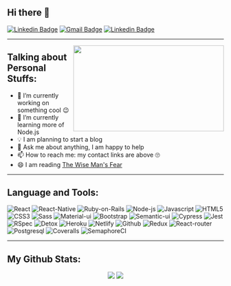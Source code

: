 ## Hi there 👋

[![Linkedin Badge](https://img.shields.io/badge/FacundoOsores-blue?style=flat&logo=linkedin&labelColor=blue&link=https://www.linkedin.com/in/facundo-osores/)](https://www.linkedin.com/in/facundo-osores/)
[![Gmail Badge](https://img.shields.io/badge/osores.facundo@mail.com-red?style=flat&logo=Gmail&labelColor=red&logoColor=white&link=mailto:osores.facundo@gmail.com
)](mailto:osores.facundo@gmail.com)
[![Linkedin Badge](https://img.shields.io/badge/-Portfolio-brightgreen?labelColor=brightgreen&link=https://facundo-osores-portfolio.netlify.app/
)](https://facundo-osores-portfolio.netlify.app/)

---

<img align="right" width="350" height="200" src="https://media.giphy.com/media/zrdUjl6N99nLq/giphy.gif" />

## Talking about Personal Stuffs:

- 🔭 I’m currently working on something cool 😉
- 🌱 I’m currently learning more of Node.js
- 💡 I am planning to start a blog
- 💬 Ask me about anything, I am happy to help
- 📫 How to reach me: my contact links are above 🙄
- 😄 I am reading [The Wise Man's Fear](https://en.wikipedia.org/wiki/The_Wise_Man%27s_Fear)
---

## Language and Tools:
![React](https://img.shields.io/badge/React-20232A?style=flat&logo=react&logoColor=61DAFB)
![React-Native](https://img.shields.io/badge/React_Native-20232A?style=flat&logo=react&logoColor=61DAFB)
![Ruby-on-Rails](https://img.shields.io/badge/Ruby_on_Rails-CC0000?style=flat&logo=ruby-on-rails&logoColor=white)
![Node-js](https://img.shields.io/badge/Node.js-43853D?style=flat&logo=node.js&logoColor=white)
![Javascript](https://img.shields.io/badge/JavaScript-F7DF1E?style=flat&logo=javascript&logoColor=black)
![HTML5](https://img.shields.io/badge/HTML5-E34F26?style=flat&logo=html5&logoColor=white)
![CSS3](https://img.shields.io/badge/CSS3-1572B6?style=flat&logo=css3&logoColor=white)
![Sass](https://img.shields.io/badge/Sass-CC6699?style=flat&logo=sass&logoColor=white)
![Material-ui](https://img.shields.io/badge/MaterialUI-0081CB?style=flat&logo=material-ui&labelColor=0081CB&logoColor=white)
![Bootstrap](https://img.shields.io/badge/Bootstrap-563D7C?style=flat&logo=bootstrap&labelColor=563D7C&logoColor=white)
![Semantic-ui](https://img.shields.io/badge/SemantiUI-00CCBC?style=flat)
![Cypress](https://img.shields.io/badge/Cypress.io-17202C?style=flat&logo=cypress&labelColor=17202C&logoColor=white)
![Jest](https://img.shields.io/badge/Jest-C21325?style=flat&logo=jest)
![RSpec](https://img.shields.io/badge/RSpec-red?style=flat&logo=ruby&logoColor=white)
![Detox](https://img.shields.io/badge/Detox-61DAFB?style=flat&logo=react&labelColor=61DAFB&logoColor=white)
![Heroku](https://img.shields.io/badge/-Heroku-430098?style=flat&logo=heroku)
![Netlify](https://img.shields.io/badge/-Netlify-00C7B7?style=flat&logo=netlify&logoColor=white)
![Github](https://img.shields.io/badge/GitHub-100000?=flat&logo=github&logoColor=white)
![Redux](https://img.shields.io/badge/Redux-593D88?style=flat&logo=redux&logoColor=white)
![React-router](https://img.shields.io/badge/React_Router-CA4245?style=flat&logo=react-router&logoColor=white)
![Postgresql](https://img.shields.io/badge/PostgreSQL-316192?style=flat&logo=postgresql&logoColor=white)
![Coveralls](https://img.shields.io/badge/Coveralls-316192?style=flat&logo=coveralls)
![SemaphoreCI](https://img.shields.io/badge/SemaphoreCI-19A974?style=flat&logo=semaphoreci&logoColor=white)


---
## My Github Stats:

<p align="center" vertical-align="middle">
  <img src="https://github-readme-stats.vercel.app/api?username=FacundoOs&show_icons=true&theme=tokyonight">
  <img src="https://github-readme-stats.vercel.app/api/top-langs/?username=FacundoOs&show_icons=true&theme=tokyonight&layout=compact">
</p>
